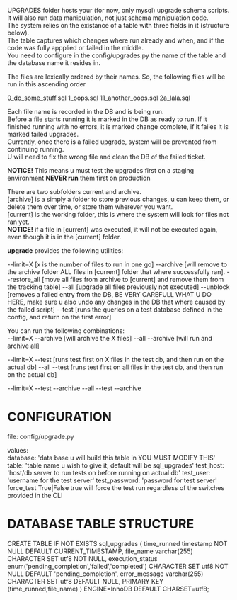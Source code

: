 UPGRADES folder hosts your (for now, only mysql) upgrade schema scripts.  
It will also run data manipulation, not just schema manipulation code.  
The system relies on the existance of a table with three fields in it (structure below).  
The table captures which changes where run already and when, and if the code was fully appplied or failed in the middle.  
You need to configure in the config/upgrades.py the name of the table and the database name it resides in.

The files are lexically ordered by their names.
So, the following files will be run in this ascending order

0_do_some_stuff.sql
1_oops.sql
11_another_oops.sql
2a_lala.sql


Each file name is recorded in the DB and is being run.  
Before a file starts running it is marked in the DB as ready to run.
If it finished running with no errors, it is marked change complete, if it failes it is marked failed upgrades.  
Currently, once there is a failed upgrade, system will be prevented from continuing running.  
U will need to fix the wrong file and clean the DB of the failed ticket.  

**NOTICE!**
This means u must test the upgrades first on a staging environment **NEVER run** them first on production
  
  
There are two subfolders current and archive.  
[archive] is a simply a folder to store previous changes, u can keep them, or delete them over time, or store them wherever you want.  
[current] is the working folder, this is where the system will look for files not ran yet.  
**NOTICE!** if a file in [current] was executed, it will not be executed again, even though it is in the [current] folder.

**upgrade** provides the following utilities:

--limit=X [x is the number of files to run in one go]
--archive [will remove to the archive folder ALL files in [current] folder that where successfully ran].
--restore_all [move all files from archive to [current] and remove them from the tracking table]
--all [upgrade all files previously not executed]
--unblock [removes a failed entry from the DB, BE VERY CAREFULL WHAT U DO HERE, make sure u also undo any changes in the DB that where caused by the failed script]
--test [runs the queries on a test database defined in the config, and return on the first error]

You can run the following combinations:  
--limit=X --archive [will archive the X files]
--all --archive     [will run and archive all]

--limit=X --test [runs test first on X files in the test db, and then run on the actual db]
--all --test     [runs test first on all files in the test db, and then run on the actual db]

--limit=X --test --archive
--all --test --archive


CONFIGURATION
=============
file: config/upgrade.py  
  
values:  
database:          'data base u will build this table in YOU MUST MODIFY THIS'
table:             'table name u wish to give it, default will be sql_upgrades'
test_host:         'host/db server to run tests on before running on actual db'
test_user:         'username for the test server'
test_password:     'password for test server'
force_test         True|False true will force the test run regardless of the switches provided in the CLI



DATABASE TABLE STRUCTURE
========================
CREATE TABLE IF NOT EXISTS sql_upgrades (
  time_runned timestamp NOT NULL DEFAULT CURRENT_TIMESTAMP,
  file_name varchar(255) CHARACTER SET utf8 NOT NULL,
  execution_status enum('pending_completion','failed','completed') CHARACTER SET utf8 NOT NULL DEFAULT 'pending_completion',
  error_message varchar(255) CHARACTER SET utf8 DEFAULT NULL,
  PRIMARY KEY (time_runned,file_name)
) ENGINE=InnoDB DEFAULT CHARSET=utf8;